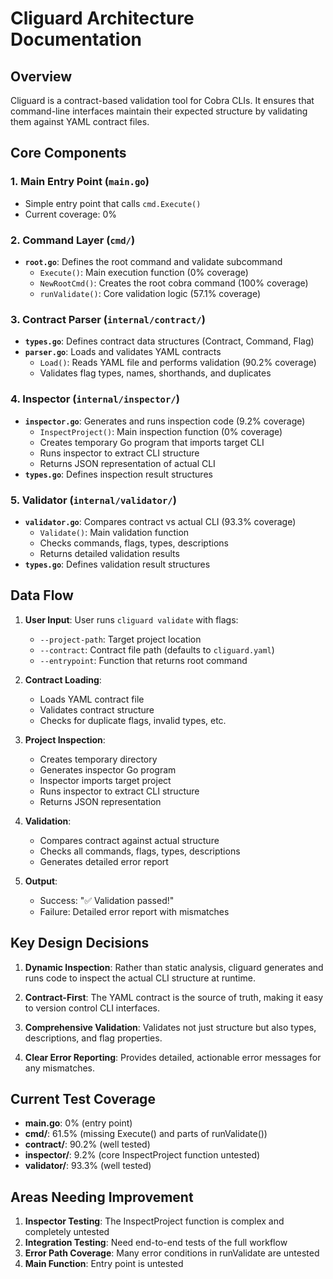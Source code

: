# Cliguard Architecture Documentation

## Overview

Cliguard is a contract-based validation tool for Cobra CLIs. It ensures that command-line interfaces maintain their expected structure by validating them against YAML contract files.

## Core Components

### 1. Main Entry Point (`main.go`)
- Simple entry point that calls `cmd.Execute()`
- Current coverage: 0%

### 2. Command Layer (`cmd/`)
- **`root.go`**: Defines the root command and validate subcommand
  - `Execute()`: Main execution function (0% coverage)
  - `NewRootCmd()`: Creates the root cobra command (100% coverage)
  - `runValidate()`: Core validation logic (57.1% coverage)

### 3. Contract Parser (`internal/contract/`)
- **`types.go`**: Defines contract data structures (Contract, Command, Flag)
- **`parser.go`**: Loads and validates YAML contracts
  - `Load()`: Reads YAML file and performs validation (90.2% coverage)
  - Validates flag types, names, shorthands, and duplicates

### 4. Inspector (`internal/inspector/`)
- **`inspector.go`**: Generates and runs inspection code (9.2% coverage)
  - `InspectProject()`: Main inspection function (0% coverage)
  - Creates temporary Go program that imports target CLI
  - Runs inspector to extract CLI structure
  - Returns JSON representation of actual CLI
- **`types.go`**: Defines inspection result structures

### 5. Validator (`internal/validator/`)
- **`validator.go`**: Compares contract vs actual CLI (93.3% coverage)
  - `Validate()`: Main validation function
  - Checks commands, flags, types, descriptions
  - Returns detailed validation results
- **`types.go`**: Defines validation result structures

## Data Flow

1. **User Input**: User runs `cliguard validate` with flags:
   - `--project-path`: Target project location
   - `--contract`: Contract file path (defaults to `cliguard.yaml`)
   - `--entrypoint`: Function that returns root command

2. **Contract Loading**: 
   - Loads YAML contract file
   - Validates contract structure
   - Checks for duplicate flags, invalid types, etc.

3. **Project Inspection**:
   - Creates temporary directory
   - Generates inspector Go program
   - Inspector imports target project
   - Runs inspector to extract CLI structure
   - Returns JSON representation

4. **Validation**:
   - Compares contract against actual structure
   - Checks all commands, flags, types, descriptions
   - Generates detailed error report

5. **Output**:
   - Success: "✅ Validation passed!"
   - Failure: Detailed error report with mismatches

## Key Design Decisions

1. **Dynamic Inspection**: Rather than static analysis, cliguard generates and runs code to inspect the actual CLI structure at runtime.

2. **Contract-First**: The YAML contract is the source of truth, making it easy to version control CLI interfaces.

3. **Comprehensive Validation**: Validates not just structure but also types, descriptions, and flag properties.

4. **Clear Error Reporting**: Provides detailed, actionable error messages for any mismatches.

## Current Test Coverage

- **main.go**: 0% (entry point)
- **cmd/**: 61.5% (missing Execute() and parts of runValidate())
- **contract/**: 90.2% (well tested)
- **inspector/**: 9.2% (core InspectProject function untested)
- **validator/**: 93.3% (well tested)

## Areas Needing Improvement

1. **Inspector Testing**: The InspectProject function is complex and completely untested
2. **Integration Testing**: Need end-to-end tests of the full workflow
3. **Error Path Coverage**: Many error conditions in runValidate are untested
4. **Main Function**: Entry point is untested